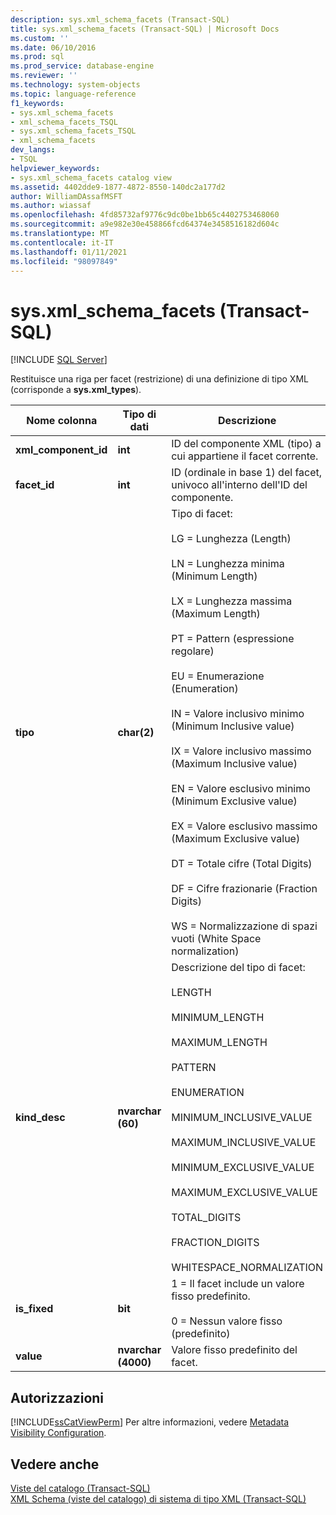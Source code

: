 ```yaml
---
description: sys.xml_schema_facets (Transact-SQL)
title: sys.xml_schema_facets (Transact-SQL) | Microsoft Docs
ms.custom: ''
ms.date: 06/10/2016
ms.prod: sql
ms.prod_service: database-engine
ms.reviewer: ''
ms.technology: system-objects
ms.topic: language-reference
f1_keywords:
- sys.xml_schema_facets
- xml_schema_facets_TSQL
- sys.xml_schema_facets_TSQL
- xml_schema_facets
dev_langs:
- TSQL
helpviewer_keywords:
- sys.xml_schema_facets catalog view
ms.assetid: 4402dde9-1877-4872-8550-140dc2a177d2
author: WilliamDAssafMSFT
ms.author: wiassaf
ms.openlocfilehash: 4fd85732af9776c9dc0be1bb65c4402753468060
ms.sourcegitcommit: a9e982e30e458866fcd64374e3458516182d604c
ms.translationtype: MT
ms.contentlocale: it-IT
ms.lasthandoff: 01/11/2021
ms.locfileid: "98097849"
---
```

# <a name="sysxml_schema_facets-transact-sql"></a>sys.xml_schema_facets (Transact-SQL)
[!INCLUDE [SQL Server](../../includes/applies-to-version/sqlserver.md)]

  Restituisce una riga per facet (restrizione) di una definizione di tipo XML (corrisponde a **sys.xml_types**).  
  
|Nome colonna|Tipo di dati|Descrizione|  
|-----------------|---------------|-----------------|  
|**xml_component_id**|**int**|ID del componente XML (tipo) a cui appartiene il facet corrente.|  
|**facet_id**|**int**|ID (ordinale in base 1) del facet, univoco all'interno dell'ID del componente.|  
|**tipo**|**char(2)**|Tipo di facet:<br /><br /> LG = Lunghezza (Length)<br /><br /> LN = Lunghezza minima (Minimum Length)<br /><br /> LX = Lunghezza massima (Maximum Length)<br /><br /> PT = Pattern (espressione regolare)<br /><br /> EU = Enumerazione (Enumeration)<br /><br /> IN = Valore inclusivo minimo (Minimum Inclusive value)<br /><br /> IX = Valore inclusivo massimo (Maximum Inclusive value)<br /><br /> EN = Valore esclusivo minimo (Minimum Exclusive value)<br /><br /> EX = Valore esclusivo massimo (Maximum Exclusive value)<br /><br /> DT = Totale cifre (Total Digits)<br /><br /> DF = Cifre frazionarie (Fraction Digits)<br /><br /> WS = Normalizzazione di spazi vuoti (White Space normalization)|  
|**kind_desc**|**nvarchar (60)**|Descrizione del tipo di facet:<br /><br /> LENGTH<br /><br /> MINIMUM_LENGTH<br /><br /> MAXIMUM_LENGTH<br /><br /> PATTERN<br /><br /> ENUMERATION<br /><br /> MINIMUM_INCLUSIVE_VALUE<br /><br /> MAXIMUM_INCLUSIVE_VALUE<br /><br /> MINIMUM_EXCLUSIVE_VALUE<br /><br /> MAXIMUM_EXCLUSIVE_VALUE<br /><br /> TOTAL_DIGITS<br /><br /> FRACTION_DIGITS<br /><br /> WHITESPACE_NORMALIZATION|  
|**is_fixed**|**bit**|1 = Il facet include un valore fisso predefinito.<br /><br /> 0 = Nessun valore fisso (predefinito)|  
|**value**|**nvarchar (4000)**|Valore fisso predefinito del facet.|  
  
## <a name="permissions"></a>Autorizzazioni  
 [!INCLUDE[ssCatViewPerm](../../includes/sscatviewperm-md.md)] Per altre informazioni, vedere [Metadata Visibility Configuration](../../relational-databases/security/metadata-visibility-configuration.md).  
  
## <a name="see-also"></a>Vedere anche  
 [Viste del catalogo &#40;Transact-SQL&#41;](../../relational-databases/system-catalog-views/catalog-views-transact-sql.md)   
 [XML Schema &#40;viste del catalogo&#41; di sistema di tipo XML &#40;Transact-SQL&#41;](../../relational-databases/system-catalog-views/xml-schemas-xml-type-system-catalog-views-transact-sql.md)  
  
  
